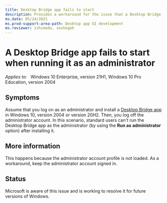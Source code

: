 ```yaml
---
title: Desktop Bridge app fails to start
description: Provides a workaround for the issue that a Desktop Bridge app fails to start when running it as an administrator.
ms.date: 05/24/2021
ms.prod-support-area-path: Desktop app UI development
ms.reviewer: ishimada, soshogoh
---
```

# A Desktop Bridge app fails to start when running it as an administrator

_Applies to:_ &nbsp; Windows 10 Enterprise, version 21H1, Windows 10 Pro Education, version 2004  

## Symptoms

Assume that you log on as an administrator and install a [Desktop Bridge app](/windows/uwp/debug-test-perf/windows-desktop-bridge-app-tests) in Windows 10, version 2004 or version 20H2. Then, you log off the administrator account. In this scenario, standard users can't run the Desktop Bridge app as the administrator (by using the **Run as administrator** option) after installing it.

## More information

This happens because the administrator account profile is not loaded. As a workaround, keep the administrator account signed in.

## Status

Microsoft is aware of this issue and is working to resolve it for future versions of Windows.